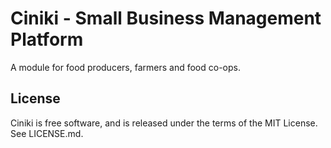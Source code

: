 Ciniki - Small Business Management Platform
===========================================

A module for food producers, farmers and food co-ops.

License
-------
Ciniki is free software, and is released under the terms of the MIT License. See LICENSE.md.
